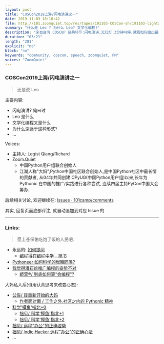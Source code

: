```yaml
---
layout: post
title: "COSCon2019上海/闪电演讲之一"
date: 2019-11-03 18:18:42 
file: http://101.zoomquiet.top/res/tapes/191103-COSCon-sh/191103-lightalk-leo-184849.MP3
summary: "什么是 Leo ? 为什么 Leo? 文学化编程?"
description: "来自台湾 COSCUP 经典环节:闪电演讲,无幻灯,3分钟叫停,就看如何给出最简洁/鲜明的观点..."
duration: "03:21" 
length: "201"
explicit: "no" 
block: "no" 
keywords: "community, coscon, speech, zoomquiet, FM"
voices: "ZoomQuiet"
---
```


### COSCon2019上海/闪电演讲之一
> 还是说 Leo



主要内容:

- 闪电演讲? 俺曰过
- Leo 是什么
- 文学化编程又是什么
- 为什么深迷于这种形式?
- ...

Voices:

- 主持人:  Legist Qiang/Richard
- Zoom.Quiet
    + 中国Python用户组联合创始人
    + 江湖人称"大妈",Python中国社区联合创始人,是中国Python社区中最长情的贡献者, 从04年共同创建 CPyUG(中国Python用户组)以来,长年为 Pythonic 在中国的推广/实践进行各种尝试, 连续四届主持PyCon中国大会筹办. 


后续相关讨论, 欢迎继续在:
[Issues · 101camp/comments](https://github.com/101camp/comments/issues)


其实, 回复页面底部评注, 就自动追加到对应 Issue 的

-------------
### Links: 
> 愿上苍保佑吃饱了饭的人民吧.

- 永远的: [如何提问](https://gitlab.com/101camp/2py/tasks/wikis/HandBooks/Hb4Ask)
    + [编程得在编程中学 - 简书](https://www.jianshu.com/p/7314179ac730)
- [Pythoneer 如何科学的增殖同类?](https://blog.101.camp/nc/181012-preNC-pythoneer-growthup/)
- [我觉得潘石屹推广编程的姿势不对](https://mp.weixin.qq.com/s/FbUYUtnSVPJseA6sBud5fQ)
    + [蟒营®/ 到底如何算"会编程"?](https://mp.weixin.qq.com/s/_yMoR4pJJGlJx51DU8xGyg)


大妈私人系列(用认真思考来改变心态):

- [公告/ 叕重新开始的大妈](https://mp.weixin.qq.com/s/N5TuRRbF485D4Q90XdDA7g)
    + [作者面对面 / 工作之外,社区之内的 Pythonic 精神](https://mp.weixin.qq.com/s/Rj3YRIpecMIsV9UzEY4_lw)
- [科学'摸鱼'指北+0](https://mp.weixin.qq.com/s/Q-keoD_3L29zKNPnwLTFXw)
    + [拙见/ 科学'摸鱼'指北+1](https://mp.weixin.qq.com/s/fnu9dtLQVc_TiShluhXccw)
    + [拙见/ 科学'摸鱼'指北+2](https://mp.weixin.qq.com/s/4NZGKhdbAaanxNKZyQR-vg)
- [拙见/ 远程"办公"的正确姿势](https://mp.weixin.qq.com/s/XzN7if9-ntvOkIbRrT4s_Q)
- [拙见/ Indie Hacker 远程"办公"的正确心法](https://mp.weixin.qq.com/s/d28HqnF5aRs0jZ4tKwSmQg)
- ... 


